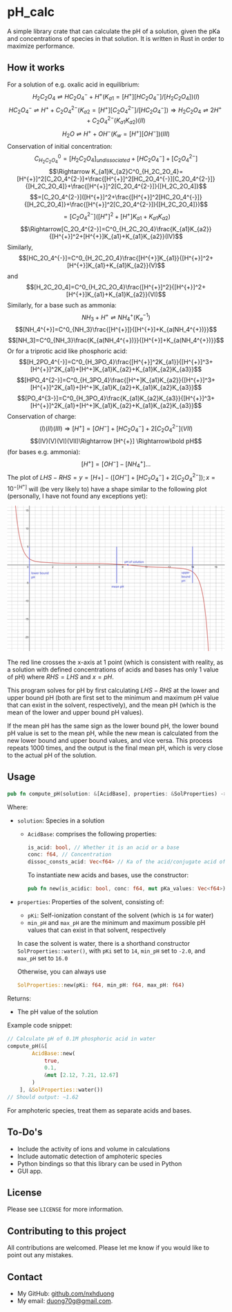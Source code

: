 # pH_calc
A simple library crate that can calculate the pH of a solution, given the pKa and concentrations of species in that solution. It is written in Rust in order to maximize performance.
## How it works
For a solution of e.g. oxalic acid in equilibrium:
$$H_2C_2O_4\rightleftharpoons HC_2O_4^{-}+H^{+}(K_{a1}=[H^{+}][HC_2O_4^{-}]/[H_2C_2O_4])(I)$$
$$HC_2O_4^{-}\rightleftharpoons H^{+}+C_2O_4^{2-}(K_{a2}=[H^{+}][C_2O_4^{2-}]/[HC_2O_4^{-}])\Rightarrow H_2C_2O_4\rightleftharpoons 2H^{+}+C_2O_4^{2-}(K_{a1}K_{a2})(II)$$
$$H_2O\rightleftharpoons H^{+}+OH^{-}(K_w=[H^{+}][OH^{-}])(III)$$
Conservation of initial concentration:
$$C^0_{H_2C_2O_4}=[H_2C_2O_4]_{undissociated}+[HC_2O_4^{-}]+[C_2O_4^{2-}]$$
$$\Rightarrow K_{a1}K_{a2}C^0_{H_2C_2O_4}=[H^{+}]^2[C_2O_4^{2-}]+\frac{[H^{+}]^2[HC_2O_4^{-}][C_2O_4^{2-}]}{[H_2C_2O_4]}+\frac{[H^{+}]^2[C_2O_4^{2-}]}{[H_2C_2O_4]}$$
$$=[C_2O_4^{2-}]([H^{+}]^2+\frac{[H^{+}]^2[HC_2O_4^{-}]}{[H_2C_2O_4]}+\frac{[H^{+}]^2[C_2O_4^{2-}]}{[H_2C_2O_4]})$$
$$=[C_2O_4^{2-}]([H^{+}]^2+[H^{+}]K_{a1}+K_{a1}K_{a2})$$
$$\Rightarrow[C_2O_4^{2-}]=C^0_{H_2C_2O_4}\frac{K_{a1}K_{a2}}{[H^{+}]^2+[H^{+}]K_{a1}+K_{a1}K_{a2}}(IV)$$
Similarly,
$$[HC_2O_4^{-}]=C^0_{H_2C_2O_4}\frac{[H^{+}]K_{a1}}{[H^{+}]^2+[H^{+}]K_{a1}+K_{a1}K_{a2}}(V)$$
and
$$[H_2C_2O_4]=C^0_{H_2C_2O_4}\frac{[H^{+}]^2}{[H^{+}]^2+[H^{+}]K_{a1}+K_{a1}K_{a2}}(VI)$$
Similarly, for a base such as ammonia:
$$NH_3+H^{+}\rightleftharpoons NH_4^{+}(K_a^{-1})$$
$$[NH_4^{+}]=C^0_{NH_3}\frac{[H^{+}]}{[H^{+}]+K_{a(NH_4^{+})}}$$
$$[NH_3]=C^0_{NH_3}\frac{K_{a(NH_4^{+})}}{[H^{+}]+K_{a(NH_4^{+})}}$$
Or for a triprotic acid like phosphoric acid:
$$[H_2PO_4^{-}]=C^0_{H_3PO_4}\frac{[H^{+}]^2K_{a1}}{[H^{+}]^3+[H^{+}]^2K_{a1}+[H^+]K_{a1}K_{a2}+K_{a1}K_{a2}K_{a3}}$$
$$[HPO_4^{2-}]=C^0_{H_3PO_4}\frac{[H^+]K_{a1}K_{a2}}{[H^{+}]^3+[H^{+}]^2K_{a1}+[H^+]K_{a1}K_{a2}+K_{a1}K_{a2}K_{a3}}$$
$$[PO_4^{3-}]=C^0_{H_3PO_4}\frac{K_{a1}K_{a2}K_{a3}}{[H^{+}]^3+[H^{+}]^2K_{a1}+[H^+]K_{a1}K_{a2}+K_{a1}K_{a2}K_{a3}}$$
Conservation of charge:
$$(I)(II)(III)\Rightarrow[H^{+}]=[OH^{-}]+[HC_2O_4^{-}]+2[C_2O_4^{2-}](VII)$$
$$(IV)(V)(VI)(VII)\Rightarrow [H^{+}] \Rightarrow\bold pH$$
(for bases e.g. ammonia):
$$[H^{+}]=[OH^{-}]-[NH_4^{+}]...$$
The plot of $LHS-RHS=y=[H+]-([OH^{-}]+[HC_2O_4^{-}]+2[C_2O_4^{2-}]); x=10^{-[H^{+}]}$ will (be very likely to) have a shape similar to the following plot (personally, I have not found any exceptions yet):

![plot](./res/img/desmos-graph-pH.png)

The red line crosses the x-axis at 1 point (which is consistent with reality, as a solution with defined concentrations of acids and bases has only 1 value of pH) where $RHS=LHS$ and $x=pH$.

This program solves for pH by first calculating $LHS-RHS$ at the lower and upper bound pH (both are first set to the minimum and maximum pH value that can exist in the solvent, respectively), and the mean pH (which is the mean of the lower and upper bound pH values).

If the mean pH has the same sign as the lower bound pH, the lower bound pH value is set to the mean pH, while the new mean is calculated from the new lower bound and upper bound values, and vice versa. This process repeats 1000 times, and the output is the final mean pH, which is very close to the actual pH of the solution.
## Usage
```rust 
pub fn compute_pH(solution: &[AcidBase], properties: &SolProperties) -> f64 
```
Where:
- `solution`: Species in a solution
    - `AcidBase`: comprises the following properties:
        ```rust
        is_acid: bool, // Whether it is an acid or a base
        conc: f64, // Concentration
        dissoc_consts_acid: Vec<f64> // Ka of the acid/conjugate acid of the base
        ```
        To instantiate new acids and bases, use the constructor:
        ```rust
        pub fn new(is_acidic: bool, conc: f64, mut pKa_values: Vec<f64>) -> Self
        ```
- `properties`: Properties of the solvent, consisting of:
    - `pKi`: Self-ionization constant of the solvent (which is `14` for water)
    - `min_pH` and `max_pH` are the minimum and maximum possible pH values that can exist in that solvent, respectively

    In case the solvent is water, there is a shorthand constructor `SolProperties::water()`, with `pKi` set to `14`, `min_pH` set to `-2.0`, and `max_pH` set to `16.0`
    
    Otherwise, you can always use 
    ```rust
    SolProperties::new(pKi: f64, min_pH: f64, max_pH: f64)
    ```

Returns:
- The pH value of the solution

Example code snippet:
```rust
// Calculate pH of 0.1M phosphoric acid in water
compute_pH(&[
        AcidBase::new(
            true,
            0.1,
            &mut [2.12, 7.21, 12.67]
        )
    ], &SolProperties::water())
// Should output: ~1.62
```
For amphoteric species, treat them as separate acids and bases.
## To-Do's
- Include the activity of ions and volume in calculations
- Include automatic detection of amphoteric species
- Python bindings so that this library can be used in Python
- GUI app.
## License
Please see `LICENSE` for more information.
## Contributing to this project
All contributions are welcomed. Please let me know if you would like to point out any mistakes.
## Contact
- My GitHub: [github.com/nxhduong](https://github.com/nxhduong)
- My email: duong70g@gmail.com.